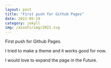 ```yaml
---
layout: post
title: "First push for Github Pages"
date: 2022-05-19
category: jekyll
img: /assets/img/2022.svg
---
```

First push for Github Pages.

I tried to make a theme and it works good for now.

I would love to expand the page in the Future.